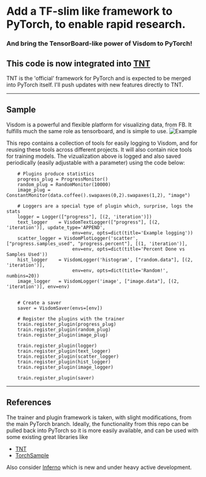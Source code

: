 # Add a TF-slim like framework to PyTorch, to enable rapid research.
### And bring the TensorBoard-like power of Visdom to PyTorch!

## This code is now integrated into [TNT](https://github.com/pytorch/tnt)
TNT is the 'official' framework for PyTorch and is expected to be merged into PyTorch itself. I'll push updates with new features directly to TNT.

---

## Sample
Visdom is a powerful and flexible platform for visualizing data, from FB. It fulfills much the same role as tensorboard, and is simple to use. 
![Example](https://user-images.githubusercontent.com/5157485/28799619-2bebef8c-75fe-11e7-898d-202a6c6d3239.png)


This repo contains a collection of tools for easily logging to Visdom, and for reusing these tools across different projects. It will also contain nice tools for training models. The vizualization above is logged and also saved periodically (easily adjustable with a parameter) using the code below:
```
    # Plugins produce statistics
    progress_plug = ProgressMonitor()
    random_plug = RandomMonitor(10000)
    image_plug = ConstantMonitor(data.coffee().swapaxes(0,2).swapaxes(1,2), "image")

    # Loggers are a special type of plugin which, surprise, logs the stats
    logger = Logger(["progress"], [(2, 'iteration')])
    text_logger    = VisdomTextLogger(["progress"], [(2, 'iteration')], update_type='APPEND',
                        env=env, opts=dict(title='Example logging'))
    scatter_logger = VisdomPlotLogger('scatter', ["progress.samples_used", "progress.percent"], [(1, 'iteration')],
                        env=env, opts=dict(title='Percent Done vs Samples Used'))
    hist_logger    = VisdomLogger('histogram', ["random.data"], [(2, 'iteration')],
                        env=env, opts=dict(title='Random!', numbins=20))
    image_logger   = VisdomLogger('image', ["image.data"], [(2, 'iteration')], env=env)


    # Create a saver
    saver = VisdomSaver(envs=[env])

    # Register the plugins with the trainer
    train.register_plugin(progress_plug)
    train.register_plugin(random_plug)
    train.register_plugin(image_plug)

    train.register_plugin(logger)
    train.register_plugin(text_logger)
    train.register_plugin(scatter_logger)
    train.register_plugin(hist_logger)
    train.register_plugin(image_logger)

    train.register_plugin(saver)
```


---
## References
 The trainer and plugin framework is taken, with slight modifications, from the main PyTorch branch. Ideally, the functionality from this repo can be pulled back into PyTorch so it is more easily available, and can be used with some existing great libraries like 
 - [TNT](http://github.com/PyTorch/tnt)
 - [TorchSample](http://github.com/ncullen93/torchsample)
 
 Also consider [Inferno](https://github.com/nasimrahaman/inferno) which is new and under heavy active development.
